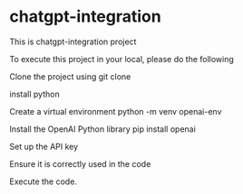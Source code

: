 # chatgpt-integration

This is chatgpt-integration project

To execute this project in your local, please do the following

Clone the project using 
git clone

install python

Create a virtual environment
python -m venv openai-env

Install the OpenAI Python library
pip install openai

Set up the API key

Ensure it is correctly used in the code

Execute the code.
